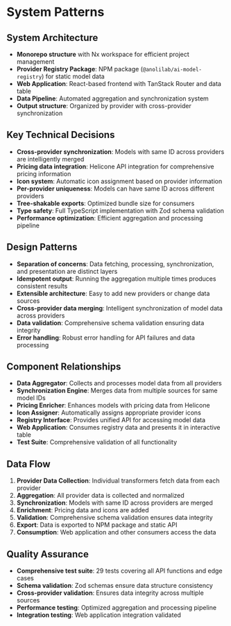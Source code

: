 # System Patterns

## System Architecture
- **Monorepo structure** with Nx workspace for efficient project management
- **Provider Registry Package**: NPM package (`@anolilab/ai-model-registry`) for static model data
- **Web Application**: React-based frontend with TanStack Router and data table
- **Data Pipeline**: Automated aggregation and synchronization system
- **Output structure**: Organized by provider with cross-provider synchronization

## Key Technical Decisions
- **Cross-provider synchronization**: Models with same ID across providers are intelligently merged
- **Pricing data integration**: Helicone API integration for comprehensive pricing information
- **Icon system**: Automatic icon assignment based on provider information
- **Per-provider uniqueness**: Models can have same ID across different providers
- **Tree-shakable exports**: Optimized bundle size for consumers
- **Type safety**: Full TypeScript implementation with Zod schema validation
- **Performance optimization**: Efficient aggregation and processing pipeline

## Design Patterns
- **Separation of concerns**: Data fetching, processing, synchronization, and presentation are distinct layers
- **Idempotent output**: Running the aggregation multiple times produces consistent results
- **Extensible architecture**: Easy to add new providers or change data sources
- **Cross-provider data merging**: Intelligent synchronization of model data across providers
- **Data validation**: Comprehensive schema validation ensuring data integrity
- **Error handling**: Robust error handling for API failures and data processing

## Component Relationships
- **Data Aggregator**: Collects and processes model data from all providers
- **Synchronization Engine**: Merges data from multiple sources for same model IDs
- **Pricing Enricher**: Enhances models with pricing data from Helicone
- **Icon Assigner**: Automatically assigns appropriate provider icons
- **Registry Interface**: Provides unified API for accessing model data
- **Web Application**: Consumes registry data and presents it in interactive table
- **Test Suite**: Comprehensive validation of all functionality

## Data Flow
1. **Provider Data Collection**: Individual transformers fetch data from each provider
2. **Aggregation**: All provider data is collected and normalized
3. **Synchronization**: Models with same ID across providers are merged
4. **Enrichment**: Pricing data and icons are added
5. **Validation**: Comprehensive schema validation ensures data integrity
6. **Export**: Data is exported to NPM package and static API
7. **Consumption**: Web application and other consumers access the data

## Quality Assurance
- **Comprehensive test suite**: 29 tests covering all API functions and edge cases
- **Schema validation**: Zod schemas ensure data structure consistency
- **Cross-provider validation**: Ensures data integrity across multiple sources
- **Performance testing**: Optimized aggregation and processing pipeline
- **Integration testing**: Web application integration validated 